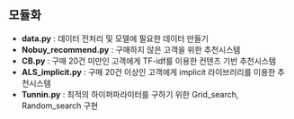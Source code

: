 
## 모듈화
- **data.py** : 데이터 전처리 및 모델에 필요한 데이터 만들기
- **Nobuy_recommend.py** : 구매하지 않은 고객을 위한 추천시스템
- **CB.py** : 구매 20건 미만인 고객에게 TF-idf를 이용한 컨텐츠 기반 추천시스템
- **ALS_implicit.py** : 구매 20건 이상인 고객에게 implicit 라이브러리를 이용한 추천시스템
- **Tunnin.py** : 최적의 하이퍼파라미터를 구하기 위한 Grid_search, Random_search 구현
